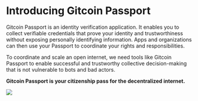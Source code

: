 # Introducing Gitcoin Passport

Gitcoin Passport is an identity verification application. It enables you to collect verifiable credentials that prove your identity and trustworthiness without exposing personally identifying information. Apps and organizations can then use your Passport to coordinate your rights and responsibilities.

To coordinate and scale an open internet, we need tools like Gitcoin Passport to enable successful and trustworthy collective decision-making that is not vulnerable to bots and bad actors.

**Gitcoin Passport is your citizenship pass for the decentralized internet.**

![](../public/passport-hero.png)
